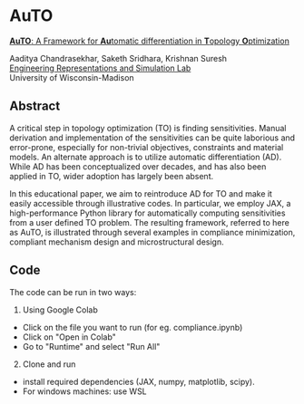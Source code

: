 # AuTO

[**AuTO**: A Framework for **Au**tomatic differentiation in **T**opology **O**ptimization](https://ersl.wisc.edu/publications/2021/AuTO.pdf)

Aaditya Chandrasekhar, Saketh Sridhara, Krishnan Suresh  
[Engineering Representations and Simulation Lab](https://ersl.wisc.edu)  
University of Wisconsin-Madison 

## Abstract
A critical step in topology optimization (TO) is finding sensitivities. Manual derivation and implementation of the sensitivities can be quite laborious and error-prone, especially for non-trivial objectives, constraints and material models. An alternate approach is to utilize automatic differentiation (AD). While AD has been conceptualized over decades, and has also been applied in TO, wider adoption has largely been absent.

In this educational paper, we aim to reintroduce AD for TO and make it easily accessible through illustrative codes. In particular, we employ JAX, a high-performance Python library for automatically computing sensitivities from a user defined TO problem. The resulting framework, referred to here as AuTO, is illustrated through several examples in compliance minimization, compliant mechanism design and microstructural design.

## Code
The code can be run in two ways:
1. Using Google Colab
- Click on the file you want to run (for eg. compliance.ipynb)
- Click on "Open in Colab"
- Go to "Runtime" and select "Run All"
2. Clone and run
- install required dependencies (JAX, numpy, matplotlib, scipy).
- For windows machines: use WSL
